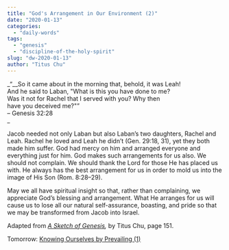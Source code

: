 ```yaml
---
title: "God's Arrangement in Our Environment (2)"
date: "2020-01-13"
categories: 
  - "daily-words"
tags: 
  - "genesis"
  - "discipline-of-the-holy-spirit"
slug: "dw-2020-01-13"
author: "Titus Chu"
---
```


_“__So it came about in the morning that, behold, it was Leah!  
And he said to Laban, "What is this you have done to me?  
Was it not for Rachel that I served with you? Why then  
have you deceived me?"”  
– Genesis 32:28  
_

Jacob needed not only Laban but also Laban’s two daughters, Rachel and Leah. Rachel he loved and Leah he didn’t (Gen. 29:18, 31), yet they both made him suffer. God had mercy on him and arranged everyone and everything just for him. God makes such arrangements for us also. We should not complain. We should thank the Lord for those He has placed us with. He always has the best arrangement for us in order to mold us into the image of His Son (Rom. 8:28–29).

May we all have spiritual insight so that, rather than complaining, we appreciate God’s blessing and arrangement. What He arranges for us will cause us to lose all our natural self-assurance, boasting, and pride so that we may be transformed from Jacob into Israel.

Adapted from _[A Sketch of Genesis](/book-gen-sketch "Go to the listing for this book."),_ by Titus Chu, page 151.

Tomorrow: [Knowing Ourselves by Prevailing (1)](/dw-2020-01-14)
